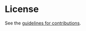 # License

See the
[guidelines for contributions](https://github.com/EricssonResearch/lwig-comparison/blob/master/CONTRIBUTING.md).

